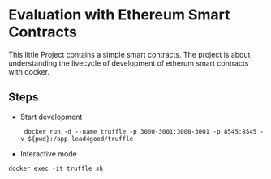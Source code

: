 # Evaluation with Ethereum Smart Contracts 


This little Project contains a simple smart contracts. The project is about understanding the livecycle of development of etherum smart contracts with docker.

## Steps

   - Start development
      ```
       docker run -d --name truffle -p 3000-3001:3000-3001 -p 8545:8545 -v ${pwd}:/app lead4good/truffle
      ```

   - Interactive mode
   ```
   docker exec -it truffle sh
   ```